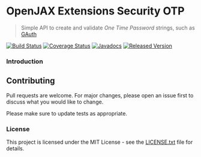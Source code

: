# OpenJAX Extensions Security OTP

> Simple API to create and validate _One Time Password_ strings, such as [GAuth][gauth]

[![Build Status](https://travis-ci.org/openjax/ext-security.png)](https://travis-ci.org/openjax/ext-security)
[![Coverage Status](https://coveralls.io/repos/github/openjax/ext-security/badge.svg)](https://coveralls.io/github/openjax/ext-security)
[![Javadocs](https://www.javadoc.io/badge/org.openjax.ext.security/otp.svg)](https://www.javadoc.io/doc/org.openjax.ext.security/otp)
[![Released Version](https://img.shields.io/maven-central/v/org.openjax.ext.security/otp.svg)](https://mvnrepository.com/artifact/org.openjax.ext.security/otp)

### Introduction

## Contributing

Pull requests are welcome. For major changes, please open an issue first to discuss what you would like to change.

Please make sure to update tests as appropriate.

### License

This project is licensed under the MIT License - see the [LICENSE.txt](LICENSE.txt) file for details.

[gauth]: https://en.wikipedia.org/wiki/Google_Authenticator